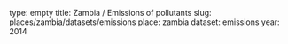 type: empty
title: Zambia / Emissions of pollutants
slug: places/zambia/datasets/emissions
place: zambia
dataset: emissions
year: 2014
